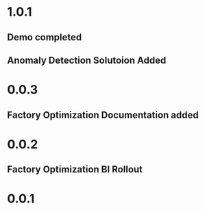 # 1.0.1

## Demo completed



## Anomaly Detection Solutoion Added

# 0.0.3

## Factory Optimization Documentation added

# 0.0.2

## Factory Optimization BI Rollout

# 0.0.1

